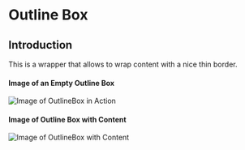 # Outline Box
## Introduction
This is a wrapper that allows to wrap content with a nice thin border.

#### Image of an Empty Outline Box
![Image of OutlineBox in Action]("./../screenshots/EmptyOutlineBox.png")

#### Image of Outline Box with Content
![Image of OutlineBox with Content]("./../screenshots/OutlineBoxWithContent.png")
